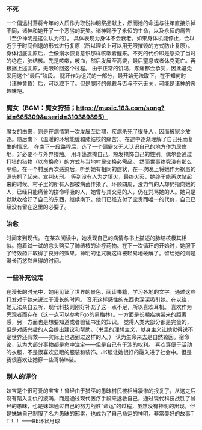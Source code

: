 ### 不死
一个偏远村落将今年的人质作为取悦神明祭品献上，然而她的命运与往年直接杀掉不同，诸神和她开了一个恶劣的玩笑。诸神赐予了永恒的生命，以及永恒的痛苦（至少神明是这么认为的）。
具体表现为身体不会衰老。如果身体机能停止，会以近乎于时间倒退的形式进行复原（所以理论上可以用无限摧毁的方式防止复原）。身体彻底复原后，会像溺水恢复意识那样咳嗽着醒来。不死的代价即是感染了当时的绝症，肺结核。先是咳嗽，咳血，然后发展至高烧，最后窒息或者休克死亡。再根据上述复原，无限轮回这个过程。
由于正常的饥渴，疼痛都会承受，因此避免采用这个“最后”阶段。
腿环作为诅咒的一部分，最开始无法取下，在不知何时（诸神黄昏）后，可以取下了。但是腿环的佩戴与否与不死无关，可能是诸神的恶趣味吧。

### 魔女（BGM：魔女狩猎；https://music.163.com/song?id=665309&userid=310389895）

魔女的由来，则是在病情第一次发展至后期，疾病杀死了很多人，因而被家乡放逐。随后南下（温暖的环境能缓和肺结核的痛苦）。在途中逐渐理解了自己死而复生的情况。
在南下一段路程后，选了一个偏僻又无人认识自己的地方作为居住地，非必要不与外界接触。
用斗篷遮掩自己，短发掩饰自己的性别。偶尔会通过打猎的猎物（以命换命）的方式与当地村民交换必需品。
然而世事终究没有那么平稳。在一个村民再次感染后，听到她有相同的症状，在一次晚上将她作为祸患的源头抓了起来。宣判火刑。
等到没有人为之填火，最终火灭，她终于能再次站起来的时候。村子里的所有人都被病菌传染了。环顾四周，没力气的人却仍指向她的人，已经只能痛苦的拼命呼吸的人，她曾与其交易的人，仍在咒骂她的人。她只是默默收拾好了自己的东西，继续南下。他们已经支付了宝贵而唯一的代价，自己已经没有留在这里的必要了。

### 治愈
时间来到现代。
在某次阅读中，她发现自己的病情与书上描述的肺结核极其相似。抱着试一试的念头购买了肺结核的治疗药物。在下一次循环的开始时，她服下了特效药并取得了良好的效果。神明的诅咒就这样被轻易地破解了。留给她的则是漫长而悠然自得的时间。

### 一些补充设定
在漫长的时光中，她用见证了世界的景色，阅读书籍，学习各地的文字。通过这些打发对于她来说过于漫长的时间。
音乐这样感性的东西也深深吸引她。在以往，她无法亲自去听，现代科技则刚好补充了这一点不足，所以喜欢耳机。
喜欢作为旁观者而存在（这一点可以参考Fgo的男梅林）。一方面是长期疾病带来的距离感，另一方面也是想要知道或者验证书里的知识。
觉得人类大部分都是完蛋的，但是对感兴趣的人会提出建议和帮助。（书里的理想主义，献身主义让她觉得说不定世界还有救——实际上也遇到过这样的人。）
认为生命来去是自然轮回。宿命论，认为大部分事物都是命中注定——但是自己有干涉的权利。
喜欢穿便于活动的衣服，不是很喜欢显眼的服装和装饰。JK服让她很好的融入进了社会中。但是我很喜欢让她穿一些哥特lo装。

### 别人的评价
妹宝是个很可爱的宝宝！曾经由于猎巫的愚昧村民被相当凄惨的报复了，从这之后没有陷入复仇的漩涡，而是通过现代医疗手段来拯救自己，通过现代科技战胜了曾经的愚昧，也是妹妹通过自己的努力战胜“命运”的过程，虽然没有神明的出现，但是妹妹自己制服了名为愚昧的邪祟，也成为了自己命运的神明，非常美好的故事T T！！                               ——RE环状月球
